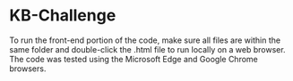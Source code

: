 # KB-Challenge

To run the front-end portion of the code, make sure all files are within the same folder and double-click the .html file to run locally on a web browser.
The code was tested using the Microsoft Edge and Google Chrome browsers.
